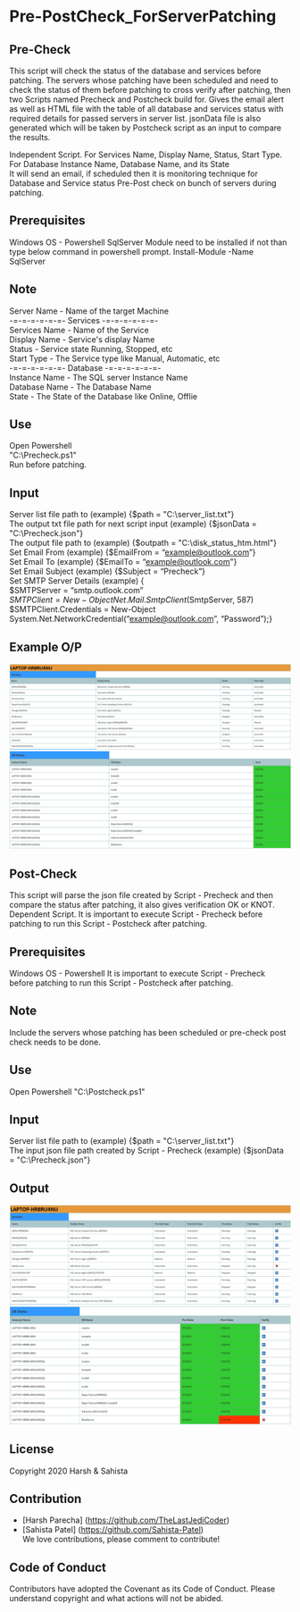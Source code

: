 # Pre-PostCheck_ForServerPatching
## Pre-Check
This script will check the status of the database and services before patching. The servers whose patching have been scheduled and need to check the status of them before patching to cross verify after patching, then two Scripts named Precheck and Postcheck build for. Gives the email alert as well as HTML file with the table of all database and services status with required details for passed servers in server list. jsonData file is also generated which will be taken by Postcheck script as an input to compare the results.

Independent Script.
For Services Name, Display Name, Status, Start Type.
For Database Instance Name,	Database Name, and its State	
It will send an email, if scheduled then it is monitoring technique for Database and Service status Pre-Post check on bunch of servers during patching.

## Prerequisites

Windows OS - Powershell
SqlServer Module need to be installed if not than type below command in powershell prompt.
Install-Module -Name SqlServer

## Note
  
Server Name - Name of the target Machine<br>
-=-=-=-=-=-=- Services -=-=-=-=-=-=-<br>
Services Name - Name of the Service<br>
Display Name - Service's display Name<br>
Status - Service state Running, Stopped, etc<br>
Start Type - The Service type like Manual, Automatic, etc<br>
-=-=-=-=-=-=- Database -=-=-=-=-=-=-<br>
Instance Name - The SQL server Instance Name<br>
Database Name - The Database Name<br>
State - The State of the Database like Online, Offlie<br>

## Use

Open Powershell<br>
"C:\Precheck.ps1"<br>
Run before patching.

## Input
Server list file path to (example) {$path = "C:\server_list.txt"}<br>
The output txt file path for next script input (example) {$jsonData = "C:\Precheck.json"}<br>
The output file path to (example) {$outpath = "C:\disk_status_htm.html"}<br>
Set Email From (example) {$EmailFrom = “example@outlook.com”}<br>
Set Email To (example) {$EmailTo = “example@outlook.com"}<br>
Set Email Subject (example) {$Subject = “Precheck”}<br>
Set SMTP Server Details (example) {<br> 
$SMTPServer = “smtp.outlook.com” <br>
$SMTPClient = New-Object Net.Mail.SmtpClient($SmtpServer, 587)<br>
$SMTPClient.Credentials = New-Object System.Net.NetworkCredential(“example@outlook.com”, “Password”);}

## Example O/P

![alt text](https://github.com/Sahista-Patel/Pre-PostCheck_ForServerPatching/blob/Powershell/preservices.PNG)
![alt text](https://github.com/Sahista-Patel/Pre-PostCheck_ForServerPatching/blob/Powershell/predb.PNG)

## Post-Check
This script will parse the json file created by Script - Precheck and then compare the status after patching, it also gives verification OK or KNOT.
Dependent Script.
It is important to execute Script - Precheck before patching to run this Script - Postcheck after patching.

## Prerequisites

Windows OS - Powershell
It is important to execute Script - Precheck before patching to run this Script - Postcheck after patching.

## Note
  
Include the servers whose patching has been scheduled or pre-check post check needs to be done.


## Use

Open Powershell
"C:\Postcheck.ps1"


## Input
Server list file path to (example) {$path = "C:\server_list.txt"}<br>
The input json file path created by Script - Precheck (example) {$jsonData = "C:\Precheck.json"}<br>


## Output

![alt text](https://github.com/Sahista-Patel/Pre-PostCheck_ForServerPatching/blob/Powershell/postservices.PNG)
![alt text](https://github.com/Sahista-Patel/Pre-PostCheck_ForServerPatching/blob/Powershell/postdb.PNG)

## License

Copyright 2020 Harsh & Sahista

## Contribution

* [Harsh Parecha] (https://github.com/TheLastJediCoder)
* [Sahista Patel] (https://github.com/Sahista-Patel)<br>
We love contributions, please comment to contribute!

## Code of Conduct

Contributors have adopted the Covenant as its Code of Conduct. Please understand copyright and what actions will not be abided.
